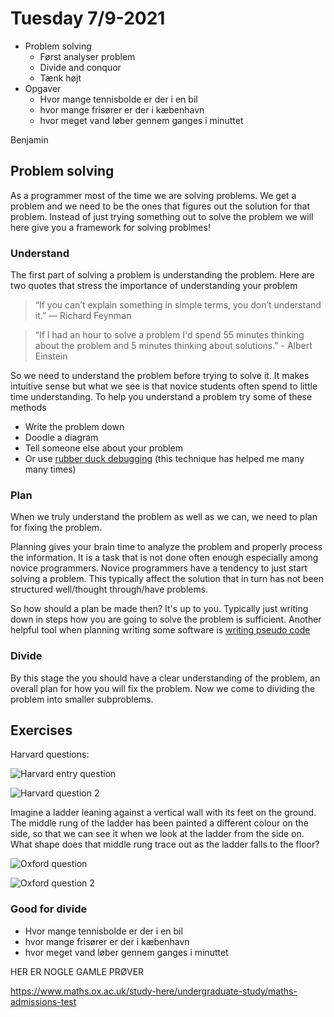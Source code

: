 # Tuesday 7/9-2021

- Problem solving
  - Først analyser problem
  - Divide and conquor
  - Tænk højt
- Opgaver
  - Hvor mange tennisbolde er der i en bil
  - hvor mange frisører er der i kæbenhavn
  - hvor meget vand løber gennem ganges i minuttet

Benjamin



## Problem solving

As a programmer most of the time we are solving problems. We get a problem and we need to be the ones that figures out the solution for that problem. Instead of just trying something out to solve the problem we will here give you a framework for solving problmes!



### Understand

The first part of solving a problem is understanding the problem. Here are two quotes that stress the importance of understanding your problem

> “If you can’t explain something in simple terms, you don’t understand it.” — Richard Feynman



> “If I had an hour to solve a problem I'd spend 55 minutes thinking about the problem and 5 minutes thinking about solutions.” - Albert Einstein

So we need to understand the problem before trying to solve it. It makes intuitive sense but what we see is that novice students often spend to little time understanding. To help you understand a problem try some of these methods

- Write the problem down
- Doodle a diagram
- Tell someone else about your problem
- Or use [rubber duck debugging](https://en.wikipedia.org/wiki/Rubber_duck_debugging) (this technique has helped me many many times)



### Plan

When we truly understand the problem as well as we can, we need to plan for fixing the problem. 

Planning gives your brain time to analyze the problem and properly process the information. It is a task that is not done often enough especially among novice programmers. Novice programmers have a tendency to just start solving a problem. This typically affect the solution that in turn has not been structured well/thought through/have problems.

So how should a plan be made then? It's up to you. Typically just writing down in steps how you are going to solve the problem is sufficient. Another helpful tool when planning writing some software is [writing pseudo code](https://www.geeksforgeeks.org/how-to-write-a-pseudo-code/) 



### Divide

By this stage the you should have a clear understanding of the problem, an overall plan for how you will fix the problem. Now we come to dividing the problem into smaller subproblems.









## Exercises





Harvard questions:

![Harvard entry question](../../assets/harvard-entry-question.png)





![Harvard question 2](../../assets/harvard-entry-question-2.png)





Imagine a ladder leaning against a vertical wall with its feet on the ground. The middle rung of the ladder has been painted a different colour on the side, so that we can see it when we look at the ladder from the side on. What shape does that middle rung trace out as the ladder falls to the floor?



![Oxford question](../../assets/oxford-questions-1.png)



![Oxford question 2](../../assets/oxford-question-3.png)

### Good for divide

- Hvor mange tennisbolde er der i en bil
- hvor mange frisører er der i kæbenhavn
- hvor meget vand løber gennem ganges i minuttet



HER ER NOGLE GAMLE PRØVER

https://www.maths.ox.ac.uk/study-here/undergraduate-study/maths-admissions-test
